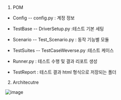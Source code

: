 1. POM

- Config 
    -- config.py : 계정 정보
    
- TestBase 
    -- DriverSetup.py :테스트 기본 세팅
    
- Scenario
    -- Test_Scenario.py : 동작 기능별 모듈
    
- TestSuites 
    -- TestCaseWeverse.py :테스트 케이스

- Runner.py : 테스트 수행 및 결과 리포트 생성

- TestReport : 테스트 결과 html 형식으로 저장되는 폴더





   

2. Architecutre





![image](https://user-images.githubusercontent.com/37740450/178257500-3a738a9c-d8fd-4d17-a8fa-ba30ec2c6632.png)

